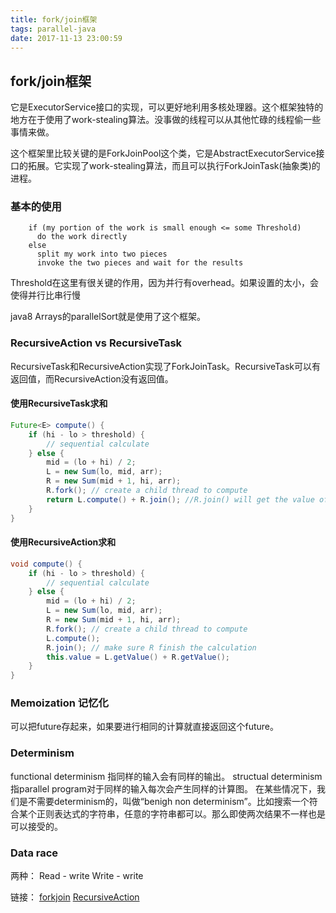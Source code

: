 ```yaml
---
title: fork/join框架
tags: parallel-java
date: 2017-11-13 23:00:59
---
```


## fork/join框架
它是ExecutorService接口的实现，可以更好地利用多核处理器。这个框架独特的地方在于使用了work-stealing算法。没事做的线程可以从其他忙碌的线程偷一些事情来做。

这个框架里比较关键的是ForkJoinPool这个类，它是AbstractExecutorService接口的拓展。它实现了work-stealing算法，而且可以执行ForkJoinTask(抽象类)的进程。

### 基本的使用
```
	if (my portion of the work is small enough <= some Threshold)
	  do the work directly
	else
	  split my work into two pieces
	  invoke the two pieces and wait for the results
```

Threshold在这里有很关键的作用，因为并行有overhead。如果设置的太小，会使得并行比串行慢

java8 Arrays的parallelSort就是使用了这个框架。

### RecursiveAction vs RecursiveTask
RecursiveTask和RecursiveAction实现了ForkJoinTask。RecursiveTask可以有返回值，而RecursiveAction没有返回值。

#### 使用RecursiveTask求和
```java
Future<E> compute() {
	if (hi - lo > threshold) {
		// sequential calculate
	} else {
		mid = (lo + hi) / 2;
		L = new Sum(lo, mid, arr);
		R = new Sum(mid + 1, hi, arr);
		R.fork(); // create a child thread to compute
		return L.compute() + R.join(); //R.join() will get the value of future
	}
}
```

#### 使用RecursiveAction求和
```java
void compute() {
	if (hi - lo > threshold) {
		// sequential calculate
	} else {
		mid = (lo + hi) / 2;
		L = new Sum(lo, mid, arr);
		R = new Sum(mid + 1, hi, arr);
		R.fork(); // create a child thread to compute
		L.compute();
		R.join(); // make sure R finish the calculation
		this.value = L.getValue() + R.getValue();
	}
}
```

### Memoization 记忆化
可以把future存起来，如果要进行相同的计算就直接返回这个future。

### Determinism
functional determinism 指同样的输入会有同样的输出。
structual determinism 指parallel program对于同样的输入每次会产生同样的计算图。
在某些情况下，我们是不需要determinism的，叫做“benigh non determinism”。比如搜索一个符合某个正则表达式的字符串，任意的字符串都可以。那么即使两次结果不一样也是可以接受的。
### Data race
两种：
Read - write
Write - write



链接：
[forkjoin](https://docs.oracle.com/javase/tutorial/essential/concurrency/forkjoin.html)
[RecursiveAction](https://docs.oracle.com/javase/7/docs/api/java/util/concurrent/RecursiveAction.html)